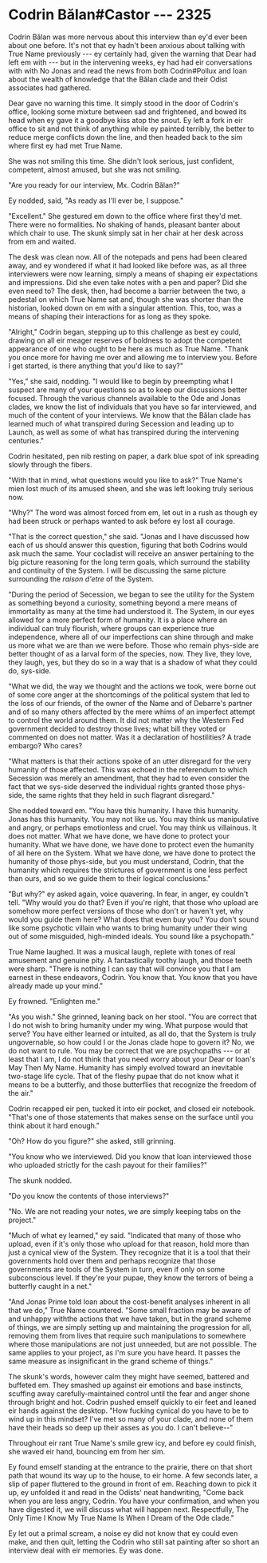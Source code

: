 # Codrin Bălan#Castor --- 2325

Codrin Bălan was more nervous about this interview than ey'd ever been about one before. It's not that ey hadn't been anxious about talking with True Name previously --- ey certainly had, given the warning that Dear had left em with --- but in the intervening weeks, ey had had eir conversations with with No Jonas and read the news from both Codrin#Pollux and Ioan about the wealth of knowledge that the Bălan clade and their Odist associates had gathered.

Dear gave no warning this time. It simply stood in the door of Codrin's office, looking some mixture between sad and frightened, and bowed its head when ey gave it a goodbye kiss atop the snout. Ey left a fork in eir office to sit and not think of anything while ey painted terribly, the better to reduce merge conflicts down the line, and then headed back to the sim where first ey had met True Name.

She was not smiling this time. She didn't look serious, just confident, competent, almost amused, but she was not smiling.

"Are you ready for our interview, Mx. Codrin Bălan?"

Ey nodded, said, "As ready as I'll ever be, I suppose."

"Excellent." She gestured em down to the office where first they'd met. There were no formalities. No shaking of hands, pleasant banter about which chair to use. The skunk simply sat in her chair at her desk across from em and waited.

The desk was clean now. All of the notepads and pens had been cleared away, and ey wondered if what it had looked like before was, as all three interviewers were now learning, simply a means of shaping eir expectations and impressions. Did she even take notes with a pen and paper? Did she even need to? The desk, then, had become a barrier between the two, a pedestal on which True Name sat and, though she was shorter than the historian, looked down on em with a singular attention. This, too, was a means of shaping their interactions for as long as they spoke.

"Alright," Codrin began, stepping up to this challenge as best ey could, drawing on all eir meager reserves of boldness to adopt the competent appearance of one who ought to be here as much as True Name. "Thank you once more for having me over and allowing me to interview you. Before I get started, is there anything that you'd like to say?"

"Yes," she said, nodding. "I would like to begin by preempting what I suspect are many of your questions so as to keep our discussions better focused. Through the various channels available to the Ode and Jonas clades, we know the list of individuals that you have so far interviewed, and much of the content of your interviews. We know that the Bălan clade has learned much of what transpired during Secession and leading up to Launch, as well as some of what has transpired during the intervening centuries."

Codrin hesitated, pen nib resting on paper, a dark blue spot of ink spreading slowly through the fibers.

"With that in mind, what questions would you like to ask?" True Name's mien lost much of its amused sheen, and she was left looking truly serious now.

"Why?" The word was almost forced from em, let out in a rush as though ey had been struck or perhaps wanted to ask before ey lost all courage.

"That is the correct question," she said. "Jonas and I have discussed how each of us should answer this question, figuring that both Codrins would ask much the same. Your cocladist will receive an answer pertaining to the big picture reasoning for the long term goals, which surround the stability and continuity of the System. I will be discussing the same picture surrounding the *raison d'etre* of the System.

"During the period of Secession, we began to see the utility for the System as something beyond a curiosity, something beyond a mere means of immortality as many at the time had understood it. The System, in our eyes allowed for a more perfect form of humanity. It is a place where an individual can truly flourish, where groups can experience true independence, where all of our imperfections can shine through and make us more what we are than we were before. Those who remain phys-side are better thought of as a larval form of the species, now. They live, they love, they laugh, yes, but they do so in a way that is a shadow of what they could do, sys-side.

"What we did, the way we thought and the actions we took, were borne out of some core anger at the shortcomings of the political system that led to the loss of our friends, of the owner of the Name and of Debarre's partner and of so many others affected by the mere whims of an imperfect attempt to control the world around them. It did not matter why the Western Fed government decided to destroy those lives; what bill they voted or commented on does not matter. Was it a declaration of hostilities? A trade embargo? Who cares?

"What matters is that their actions spoke of an utter disregard for the very humanity of those affected. This was echoed in the referendum to which Secession was merely an amendment, that they had to even consider the fact that we sys-side deserved the individual rights granted those phys-side, the same rights that they held in such flagrant disregard."

She nodded toward em. "You have this humanity. I have this humanity. Jonas has this humanity. You may not like us. You may think us manipulative and angry, or perhaps emotionless and cruel. You may think us villainous. It does not matter. What we have done, we have done to protect your humanity. What we have done, we have done to protect even the humanity of all here on the System. What we have done, we have done to protect the humanity of those phys-side, but you must understand, Codrin, that the humanity which requires the strictures of government is one less perfect than ours, and so we guide them to their logical conclusions."

"But why?" ey asked again, voice quavering. In fear, in anger, ey couldn't tell. "Why would you do that? Even if you're right, that those who upload are somehow more perfect versions of those who don't or haven't yet, why would you guide them here? What does that even buy you? You don't sound like some psychotic villain who wants to bring humanity under their wing out of some misguided, high-minded ideals. You sound like a psychopath."

True Name laughed. It was a musical laugh, replete with tones of real amusement and genuine pity. A fantastically toothy laugh, and those teeth were sharp. "There is nothing I can say that will convince you that I am earnest in these endeavors, Codrin. You know that. You know that you have already made up your mind."

Ey frowned. "Enlighten me."

"As you wish." She grinned, leaning back on her stool. "You are correct that I do not wish to bring humanity under my wing. What purpose would that serve? You have either learned or intuited, as all do, that the System is truly ungovernable, so how could I or the Jonas clade hope to govern it? No, we do not want to rule. You may be correct that we are psychopaths --- or at least that I am, I do not think that you need worry about your Dear or Ioan's May Then My Name. Humanity has simply evolved toward an inevitable two-stage life cycle. That of the fleshy pupae that do not know what it means to be a butterfly, and those butterflies that recognize the freedom of the air."

Codrin recapped eir pen, tucked it into eir pocket, and closed eir notebook. "That's one of those statements that makes sense on the surface until you think about it hard enough."

"Oh? How do you figure?" she asked, still grinning.

"You know who we interviewed. Did you know that Ioan interviewed those who uploaded strictly for the cash payout for their families?"

The skunk nodded.

"Do you know the contents of those interviews?"

"No. We are not reading your notes, we are simply keeping tabs on the project."

"Much of what ey learned," ey said. "Indicated that many of those who upload, even if it's only those who upload for that reason, hold more than just a cynical view of the System. They recognize that it is a tool that their governments hold over them and perhaps recognize that those governments are tools of the System in turn, even if only on some subconscious level. If they're your pupae, they know the terrors of being a butterfly caught in a net."

"And Jonas Prime told Ioan about the cost-benefit analyses inherent in all that we do," True Name countered. "Some small fraction may be aware of and unhappy withthe actions that we have taken, but in the grand scheme of things, we are simply setting up and maintaining the progression for all, removing them from lives that require such manipulations to somewhere where those manipulations are not just unneeded, but are not possible. The same applies to your project, as I'm sure you have heard. It passes the same measure as insignificant in the grand scheme of things."

The skunk's words, however calm they might have seemed, battered and buffeted em. They smashed up against eir emotions and base instincts, scuffing away carefully-maintained control until the fear and anger shone through bright and hot. Codrin pushed emself quickly to eir feet and leaned eir hands against the desktop. "How fucking cynical do you have to be to wind up in this mindset? I've met so many of your clade, and none of them have their heads so deep up their asses as you do. I can't believe--"

Throughout eir rant True Name's smile grew icy, and before ey could finish, she waved eir hand, bouncing em from her sim.

Ey found emself standing at the entrance to the prairie, there on that short path that wound its way up to the house, to eir home. A few seconds later, a slip of paper fluttered to the ground in front of em. Reaching down to pick it up, ey unfolded it and read in the Odists' neat handwriting, "Come back when you are less angry, Codrin. You have your confirmation, and when you have digested it, we will discuss what will happen next. Respectfully, The Only Time I Know My True Name Is When I Dream of the Ode clade."

Ey let out a primal scream, a noise ey did not know that ey could even make, and then quit, letting the Codrin who still sat painting after so short an interview deal with eir memories. Ey was done.
